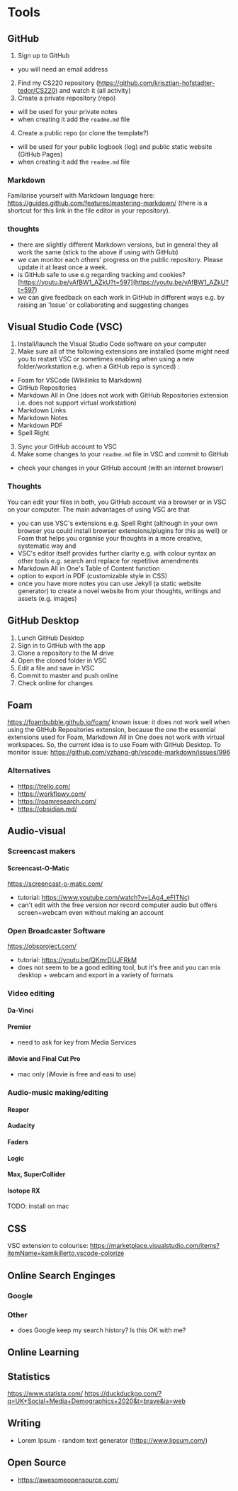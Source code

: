 # Tools 
## GitHub 
1. Sign up to GitHub
 - you will need an email address
2. Find my CS220 repository (https://github.com/krisztian-hofstadter-tedor/CS220) and watch it (all activity)
3. Create a private repository (repo)
  - will be used for your private notes
  - when creating it add the `readme.md` file
4. Create a public repo (or clone the template?)
  - will be used for your public logbook (log) and public static website (GitHub Pages) 
  - when creating it add the `readme.md` file

### Markdown
Familarise yourself with Markdown language here: https://guides.github.com/features/mastering-markdown/ (there is a shortcut for this link in the file editor in your repository). <!-- add a screenshot? -->

### thoughts
- there are slightly different Markdown versions, but in general they all work the same (stick to the above if using with GitHub)
- we can monitor each others' progress on the public repository. Please update it at least once a week. <!-- TODO: make example repo for private and public. Perhaps show examples of sonic art students from ARU. -->
- is GitHub safe to use e.g regarding tracking and cookies? [https://youtu.be/vAfBW1_AZkU?t=597](https://youtu.be/vAfBW1_AZkU?t=597)
- we can give feedback on each work in GitHub in different ways e.g. by raising an 'Issue' or collaborating and suggesting changes <!-- #todo make screencast -->

<!-- #todo
- how to embed/create graphs in the markdown files in the repository e.g. in the `readme.md` file?
-->

## Visual Studio Code (VSC)
1. Install/launch the Visual Studio Code software on your computer
2. Make sure all of the following extensions are installed (some might need you to restart VSC or sometimes enabling when using a new folder/workstation e.g. when a GitHub repo is synced) :
  - Foam for VSCode (Wikilinks to Markdown)
  - GitHub Repositories
  - Markdown All in One (does not work with GitHub Repositories extension i.e. does not support virtual workstation)
  - Markdown Links
  - Markdown Notes
  - Markdown PDF
  - Spell Right
3. Sync your GitHub account to VSC
4. Make some changes to your `readme.md` file in VSC and commit to GitHub
 - check your changes in your GitHub account (with an internet browser)
<!-- TODO: do we need another markdown extension instead of Markdown All in One when working in virtual workstation? probably not if the main function we use this for is shortcuts e.g. bold, italics-->
  
### Thoughts
You can edit your files in both, you GitHub account via a browser or in VSC on your computer. The main advantages of using VSC are that
 - you can use VSC's extensions e.g. Spell Right (although in your own browser you could install browser extensions/plugins for this as well) or Foam that helps you organise your thoughts in a more creative, systematic way and 
 - VSC's editor itself provides further clarity e.g. with colour syntax an other tools e.g. search and replace for repetitive amendments
 - Markdown All in One's Table of Content function
 - option to export in PDF (customizable style in CSS)
 - once you have more notes you can use Jekyll (a static website generator) to create a novel website from your thoughts, writings and assets (e.g. images)

## GitHub Desktop
1. Lunch GitHub Desktop
2. Sign in to GitHub with the app
3. Clone a repository to the M drive
4. Open the cloned folder in VSC
5. Edit a file and save in VSC
6. Commit to master and push online
7. Check online for changes

## Foam 
https://foambubble.github.io/foam/
known issue: it does not work well when using the GitHub Repositories extension, because the one the essential extensions used for Foam, Markdown All in One does not work with virtual workspaces. So, the current idea is to use Foam with GitHub Desktop. To monitor issue: https://github.com/yzhang-gh/vscode-markdown/issues/996

### Alternatives
- https://trello.com/
- https://workflowy.com/
- https://roamresearch.com/
- https://obsidian.md/

## Audio-visual
<!-- #todo 
- meet Rae of Student Union discuss Creative Studios and how students could contribute to the SU website
- fine tune what equipment students can borrow
- fine tune how they could access the Media Centre's rooms and equipment
--> 

### Screencast makers
#### Screencast-O-Matic
https://screencast-o-matic.com/   
- tutorial: https://www.youtube.com/watch?v=LAg4_eFITNc)
- can't edit with the free version nor record computer audio but offers screen+webcam even without making an account
### Open Broadcaster Software
https://obsproject.com/
- tutorial: https://youtu.be/QKmrDUJFRkM
- does not seem to be a good editing tool, but it's free and you can mix desktop + webcam and export in a variety of formats
### Video editing
#### Da-Vinci
#### Premier 
- need to ask for key from Media Services
#### iMovie and Final Cut Pro
- mac only (iMovie is free and easi to use)

### Audio-music making/editing
#### Reaper
#### Audacity
#### Faders
#### Logic
#### Max, SuperCollider
#### Isotope RX
TODO: install on mac

## CSS
VSC extension to colourise: https://marketplace.visualstudio.com/items?itemName=kamikillerto.vscode-colorize

## Online Search Enginges
### Google 
<!-- TODO: extract info from Moodle https://moodle.essex.ac.uk/course/view.php?id=7522&section=27 -->
### Other
- does Google keep my search history? Is this OK with me?

## Online Learning

## Statistics
https://www.statista.com/
https://duckduckgo.com/?q=UK+Social+Media+Demographics+2020&t=brave&ia=web

## Writing
- Lorem Ipsum - random text generator  (https://www.lipsum.com/)

## Open Source
- https://awesomeopensource.com/




